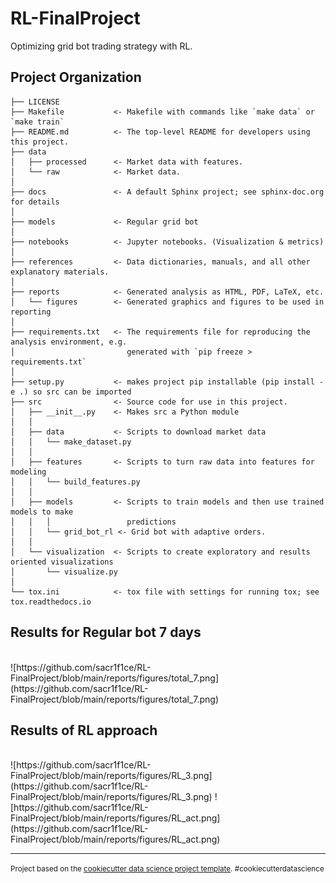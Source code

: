 RL-FinalProject
==============================

Optimizing grid bot trading strategy with RL.

Project Organization
------------

    ├── LICENSE
    ├── Makefile           <- Makefile with commands like `make data` or `make train`
    ├── README.md          <- The top-level README for developers using this project.
    ├── data
    │   ├── processed      <- Market data with features.
    │   └── raw            <- Market data.
    │
    ├── docs               <- A default Sphinx project; see sphinx-doc.org for details
    │
    ├── models             <- Regular grid bot
    │
    ├── notebooks          <- Jupyter notebooks. (Visualization & metrics)
    │
    ├── references         <- Data dictionaries, manuals, and all other explanatory materials.
    │
    ├── reports            <- Generated analysis as HTML, PDF, LaTeX, etc.
    │   └── figures        <- Generated graphics and figures to be used in reporting
    │
    ├── requirements.txt   <- The requirements file for reproducing the analysis environment, e.g.
    │                         generated with `pip freeze > requirements.txt`
    │
    ├── setup.py           <- makes project pip installable (pip install -e .) so src can be imported
    ├── src                <- Source code for use in this project.
    │   ├── __init__.py    <- Makes src a Python module
    │   │
    │   ├── data           <- Scripts to download market data
    │   │   └── make_dataset.py
    │   │
    │   ├── features       <- Scripts to turn raw data into features for modeling
    │   │   └── build_features.py
    │   │
    │   ├── models         <- Scripts to train models and then use trained models to make
    │   │   │                 predictions
    │   │   └── grid_bot_rl <- Grid bot with adaptive orders.
    │   │
    │   └── visualization  <- Scripts to create exploratory and results oriented visualizations
    │       └── visualize.py
    │
    └── tox.ini            <- tox file with settings for running tox; see tox.readthedocs.io





Results for Regular bot 7 days
------------
<br>
![https://github.com/sacr1f1ce/RL-FinalProject/blob/main/reports/figures/total_7.png](https://github.com/sacr1f1ce/RL-FinalProject/blob/main/reports/figures/total_7.png)

Results of RL approach
------------
<br>
![https://github.com/sacr1f1ce/RL-FinalProject/blob/main/reports/figures/RL_3.png](https://github.com/sacr1f1ce/RL-FinalProject/blob/main/reports/figures/RL_3.png)
![https://github.com/sacr1f1ce/RL-FinalProject/blob/main/reports/figures/RL_act.png](https://github.com/sacr1f1ce/RL-FinalProject/blob/main/reports/figures/RL_act.png)

--------

<p><small>Project based on the <a target="_blank" href="https://drivendata.github.io/cookiecutter-data-science/">cookiecutter data science project template</a>. #cookiecutterdatascience</small></p>
